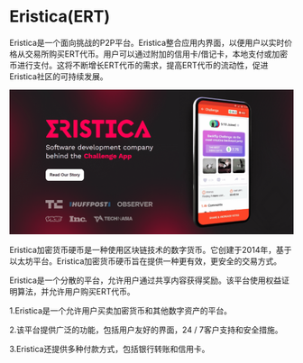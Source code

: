 # 

# Eristica(ERT)

Eristica是一个面向挑战的P2P平台。Eristica整合应用内界面，以便用户以实时价格从交易所购买ERT代币。用户可以通过附加的信用卡/借记卡，本地支付或加密币进行支付。这将不断增长ERT代币的需求，提高ERT代币的流动性，促进Eristica社区的可持续发展。

![image-20220721112015055](image-20220721112015055.png)

Eristica加密货币硬币是一种使用区块链技术的数字货币。它创建于2014年，基于以太坊平台。Eristica加密货币硬币旨在提供一种更有效，更安全的交易方式。

Eristica是一个分散的平台，允许用户通过共享内容获得奖励。该平台使用权益证明算法，并允许用户购买ERT代币。

1.Eristica是一个允许用户买卖加密货币和其他数字资产的平台。

2.该平台提供广泛的功能，包括用户友好的界面，24 / 7客户支持和安全措施。

3.Eristica还提供多种付款方式，包括银行转账和信用卡。

